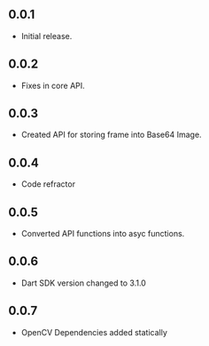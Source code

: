 ## 0.0.1

* Initial release.

## 0.0.2

* Fixes in core API.

## 0.0.3

* Created API for storing frame into Base64 Image.

## 0.0.4

* Code refractor

## 0.0.5

* Converted API functions into asyc functions.

## 0.0.6

* Dart SDK version changed to 3.1.0

## 0.0.7

* OpenCV Dependencies added statically
